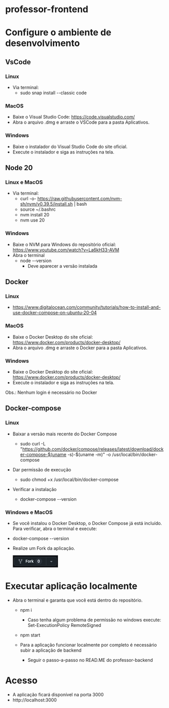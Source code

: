 # professor-frontend

# Configure o ambiente de desenvolvimento

## VsCode

### Linux 
- Via terminal:
  - sudo snap install --classic code

### MacOS
- Baixe o Visual Studio Code: https://code.visualstudio.com/
- Abra o arquivo .dmg e arraste o VSCode para a pasta Aplicativos.

### Windows
- Baixe o instalador do Visual Studio Code do site oficial.
- Execute o instalador e siga as instruções na tela.

## Node 20

### Linux e MacOS
- Via terminal:
  - curl -o- https://raw.githubusercontent.com/nvm-sh/nvm/v0.39.5/install.sh | bash
  - source ~/.bashrc
  - nvm install 20
  - nvm use 20

### Windows
- Baixe o NVM para Windows do repositório oficial: https://www.youtube.com/watch?v=La6kH33-AVM
- Abra o terminal
  - node --version
    - Deve aparecer a versão instalada

 ## Docker

 ### Linux
 - https://www.digitalocean.com/community/tutorials/how-to-install-and-use-docker-compose-on-ubuntu-20-04

 ### MacOS
 - Baixe o Docker Desktop do site oficial: https://www.docker.com/products/docker-desktop/
 - Abra o arquivo .dmg e arraste o Docker para a pasta Aplicativos.

 ### Windows
 - Baixe o Docker Desktop do site oficial: https://www.docker.com/products/docker-desktop/
 - Execute o instalador e siga as instruções na tela.

 Obs.: Nenhum login é necessário no Docker

  ## Docker-compose

  ### Linux
  - Baixar a versão mais recente do Docker Compose
    - sudo curl -L "https://github.com/docker/compose/releases/latest/download/docker-compose-$(uname -s)-$(uname -m)" -o /usr/local/bin/docker-compose

  - Dar permissão de execução
    - sudo chmod +x /usr/local/bin/docker-compose

  - Verificar a instalação
    - docker-compose --version

  ### Windows e MacOS
  - Se você instalou o Docker Desktop, o Docker Compose já está incluído. Para verificar, abra o terminal e execute:
  - docker-compose --version


- Realize um Fork da aplicação.

   ![alt text](image.png)

# Executar aplicação localmente
- Abra o terminal e garanta que você está dentro do repositório.
  - npm i
    - Caso tenha algum problema de permissão no windows execute: Set-ExecutionPolicy RemoteSigned 
  - npm start

  - Para a aplicação funcionar localmente por completo é necessário subir a aplicação de backend
    - Seguir o passo-a-passo no READ.ME do professor-backend

# Acesso
- A aplicação ficará disponível na porta 3000
- http://localhost:3000

